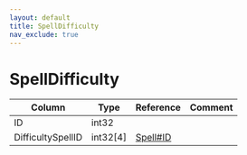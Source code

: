 ```yaml
---
layout: default
title: SpellDifficulty
nav_exclude: true
---
```

# SpellDifficulty

| Column | Type | Reference | Comment |
|--------|------|-----------|---------|
|ID|int32|||
|DifficultySpellID|int32[4]|[Spell#ID](Spell)||

